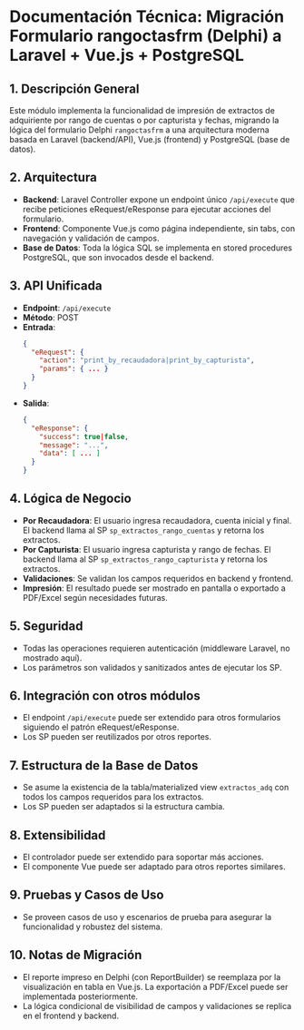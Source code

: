 # Documentación Técnica: Migración Formulario rangoctasfrm (Delphi) a Laravel + Vue.js + PostgreSQL

## 1. Descripción General
Este módulo implementa la funcionalidad de impresión de extractos de adquiriente por rango de cuentas o por capturista y fechas, migrando la lógica del formulario Delphi `rangoctasfrm` a una arquitectura moderna basada en Laravel (backend/API), Vue.js (frontend) y PostgreSQL (base de datos).

## 2. Arquitectura
- **Backend**: Laravel Controller expone un endpoint único `/api/execute` que recibe peticiones eRequest/eResponse para ejecutar acciones del formulario.
- **Frontend**: Componente Vue.js como página independiente, sin tabs, con navegación y validación de campos.
- **Base de Datos**: Toda la lógica SQL se implementa en stored procedures PostgreSQL, que son invocados desde el backend.

## 3. API Unificada
- **Endpoint**: `/api/execute`
- **Método**: POST
- **Entrada**:
  ```json
  {
    "eRequest": {
      "action": "print_by_recaudadora|print_by_capturista",
      "params": { ... }
    }
  }
  ```
- **Salida**:
  ```json
  {
    "eResponse": {
      "success": true|false,
      "message": "...",
      "data": [ ... ]
    }
  }
  ```

## 4. Lógica de Negocio
- **Por Recaudadora**: El usuario ingresa recaudadora, cuenta inicial y final. El backend llama al SP `sp_extractos_rango_cuentas` y retorna los extractos.
- **Por Capturista**: El usuario ingresa capturista y rango de fechas. El backend llama al SP `sp_extractos_rango_capturista` y retorna los extractos.
- **Validaciones**: Se validan los campos requeridos en backend y frontend.
- **Impresión**: El resultado puede ser mostrado en pantalla o exportado a PDF/Excel según necesidades futuras.

## 5. Seguridad
- Todas las operaciones requieren autenticación (middleware Laravel, no mostrado aquí).
- Los parámetros son validados y sanitizados antes de ejecutar los SP.

## 6. Integración con otros módulos
- El endpoint `/api/execute` puede ser extendido para otros formularios siguiendo el patrón eRequest/eResponse.
- Los SP pueden ser reutilizados por otros reportes.

## 7. Estructura de la Base de Datos
- Se asume la existencia de la tabla/materialized view `extractos_adq` con todos los campos requeridos para los extractos.
- Los SP pueden ser adaptados si la estructura cambia.

## 8. Extensibilidad
- El controlador puede ser extendido para soportar más acciones.
- El componente Vue puede ser adaptado para otros reportes similares.

## 9. Pruebas y Casos de Uso
- Se proveen casos de uso y escenarios de prueba para asegurar la funcionalidad y robustez del sistema.

## 10. Notas de Migración
- El reporte impreso en Delphi (con ReportBuilder) se reemplaza por la visualización en tabla en Vue.js. La exportación a PDF/Excel puede ser implementada posteriormente.
- La lógica condicional de visibilidad de campos y validaciones se replica en el frontend y backend.

